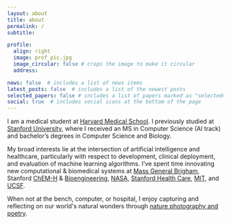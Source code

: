 ```yaml
---
layout: about
title: about
permalink: /
subtitle: 

profile:
  align: right
  image: prof_pic.jpg
  image_circular: false # crops the image to make it circular
  address: 

news: false  # includes a list of news items
latest_posts: false  # includes a list of the newest posts
selected_papers: false # includes a list of papers marked as "selected={true}"
social: true  # includes social icons at the bottom of the page
---
```


I am a medical student at [Harvard Medical School](https://hms.harvard.edu/). I previously studied at [Stanford University](https://cs.stanford.edu/), where I received an MS in Computer Science (AI track) and bachelor’s degrees in Computer Science and Biology.

My broad interests lie at the intersection of artificial intelligence and healthcare, particularly with respect to development, clinical deployment, and evaluation of machine learning algorithms. I’ve spent time innovating new computational & biomedical systems at [Mass General Brigham](https://www.massgeneral.org/neurosurgery), Stanford [ChEM-H](https://chemh.stanford.edu/) & [Bioengineering](https://bioengineering.stanford.edu/), [NASA](https://www.nasa.gov/space-science-and-astrobiology-at-ames/), [Stanford Health Care](https://med.stanford.edu/gensurg.html), [MIT](https://cheme.mit.edu/), and [UCSF](https://bts.ucsf.edu/).

When not at the bench, computer, or hospital, I enjoy capturing and reflecting on our world's natural wonders through [nature photography and poetry](http://naturephotopoetry.wordpress.com).

<!-- Google tag (gtag.js) -->
<script async src="https://www.googletagmanager.com/gtag/js?id=G-JZNC5LYZYZ"></script>
<script>
  window.dataLayer = window.dataLayer || [];
  function gtag(){dataLayer.push(arguments);}
  gtag('js', new Date());

  gtag('config', 'G-JZNC5LYZYZ');
</script>


<!-- Write your biography here. Tell the world about yourself. Link to your favorite [subreddit](http://reddit.com). You can put a picture in, too. The code is already in, just name your picture `prof_pic.jpg` and put it in the `img/` folder.

Put your address / P.O. box / other info right below your picture. You can also disable any of these elements by editing `profile` property of the YAML header of your `_pages/about.md`. Edit `_bibliography/papers.bib` and Jekyll will render your [publications page](/al-folio/publications/) automatically.

Link to your social media connections, too. This theme is set up to use [Font Awesome icons](http://fortawesome.github.io/Font-Awesome/) and [Academicons](https://jpswalsh.github.io/academicons/), like the ones below. Add your Facebook, Twitter, LinkedIn, Google Scholar, or just disable all of them. -->
